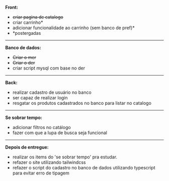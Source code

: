 
**Front:**
- ~~criar pagina de catalogo~~
- criar carrinho* 
- adicionar funcionalidade ao carrinho (sem banco de pref)*
- *postergadas

----

**Banco de dados:**

- ~~Criar o mer~~
- ~~Criar o der~~
- criar script mysql com base no der

----

**Back:**

- realizar cadastro de usuário no banco
- ser capaz de realizar login
- resgatar os produtos cadastrados no banco para listar no catalogo

---- 

**Se sobrar tempo:**

- adicionar filtros no catálogo
- fazer com que a lupa de busca seja funcional

----

**Depois de entregue:**

- realizar os items do 'se sobrar tempo' pra estudar.
- refazer o site utilizando tailwindcss
- refazer o script do cadastro no banco de dados utilizando typescript para evitar erro de tipagem